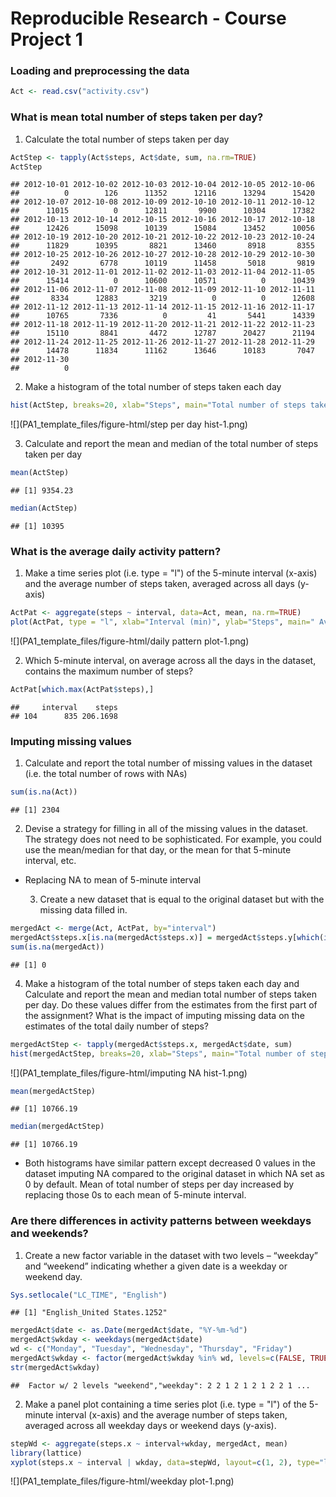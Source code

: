 # Reproducible Research - Course Project 1




### Loading and preprocessing the data

```r
Act <- read.csv("activity.csv")
```

### What is mean total number of steps taken per day?  
1. Calculate the total number of steps taken per day

```r
ActStep <- tapply(Act$steps, Act$date, sum, na.rm=TRUE)
ActStep
```

```
## 2012-10-01 2012-10-02 2012-10-03 2012-10-04 2012-10-05 2012-10-06 
##          0        126      11352      12116      13294      15420 
## 2012-10-07 2012-10-08 2012-10-09 2012-10-10 2012-10-11 2012-10-12 
##      11015          0      12811       9900      10304      17382 
## 2012-10-13 2012-10-14 2012-10-15 2012-10-16 2012-10-17 2012-10-18 
##      12426      15098      10139      15084      13452      10056 
## 2012-10-19 2012-10-20 2012-10-21 2012-10-22 2012-10-23 2012-10-24 
##      11829      10395       8821      13460       8918       8355 
## 2012-10-25 2012-10-26 2012-10-27 2012-10-28 2012-10-29 2012-10-30 
##       2492       6778      10119      11458       5018       9819 
## 2012-10-31 2012-11-01 2012-11-02 2012-11-03 2012-11-04 2012-11-05 
##      15414          0      10600      10571          0      10439 
## 2012-11-06 2012-11-07 2012-11-08 2012-11-09 2012-11-10 2012-11-11 
##       8334      12883       3219          0          0      12608 
## 2012-11-12 2012-11-13 2012-11-14 2012-11-15 2012-11-16 2012-11-17 
##      10765       7336          0         41       5441      14339 
## 2012-11-18 2012-11-19 2012-11-20 2012-11-21 2012-11-22 2012-11-23 
##      15110       8841       4472      12787      20427      21194 
## 2012-11-24 2012-11-25 2012-11-26 2012-11-27 2012-11-28 2012-11-29 
##      14478      11834      11162      13646      10183       7047 
## 2012-11-30 
##          0
```

2. Make a histogram of the total number of steps taken each day

```r
hist(ActStep, breaks=20, xlab="Steps", main="Total number of steps taken per day")
```

![](PA1_template_files/figure-html/step per day hist-1.png)<!-- -->

3. Calculate and report the mean and median of the total number of steps taken per day

```r
mean(ActStep)
```

```
## [1] 9354.23
```

```r
median(ActStep)
```

```
## [1] 10395
```

### What is the average daily activity pattern?

1. Make a time series plot (i.e. type = "l") of the 5-minute interval (x-axis) and the average number of steps taken, averaged across all days (y-axis)

```r
ActPat <- aggregate(steps ~ interval, data=Act, mean, na.rm=TRUE)
plot(ActPat, type = "l", xlab="Interval (min)", ylab="Steps", main=" Average number of steps")
```

![](PA1_template_files/figure-html/daily pattern plot-1.png)<!-- -->

  2. Which 5-minute interval, on average across all the days in the dataset, contains the maximum number of steps?

```r
ActPat[which.max(ActPat$steps),]
```

```
##     interval    steps
## 104      835 206.1698
```

### Imputing missing values

1. Calculate and report the total number of missing values in the dataset (i.e. the total number of rows with NAs)

```r
sum(is.na(Act))
```

```
## [1] 2304
```

  2. Devise a strategy for filling in all of the missing values in the dataset. The strategy does not need to be sophisticated. For example, you could use the mean/median for that day, or the mean for that 5-minute interval, etc.  

- Replacing NA to mean of 5-minute interval

  3. Create a new dataset that is equal to the original dataset but with the missing data filled in.

```r
mergedAct <- merge(Act, ActPat, by="interval")
mergedAct$steps.x[is.na(mergedAct$steps.x)] = mergedAct$steps.y[which(is.na(mergedAct$steps.x))]
sum(is.na(mergedAct))
```

```
## [1] 0
```

  4. Make a histogram of the total number of steps taken each day and Calculate and report the mean and median total number of steps taken per day. Do these values differ from the estimates from the first part of the assignment? What is the impact of imputing missing data on the estimates of the total daily number of steps?

```r
mergedActStep <- tapply(mergedAct$steps.x, mergedAct$date, sum)
hist(mergedActStep, breaks=20, xlab="Steps", main="Total number of steps taken per day")
```

![](PA1_template_files/figure-html/imputing NA hist-1.png)<!-- -->


```r
mean(mergedActStep)
```

```
## [1] 10766.19
```

```r
median(mergedActStep)
```

```
## [1] 10766.19
```

  - Both histograms have similar pattern except decreased 0 values in the dataset imputing NA compared to the original dataset in which NA set as 0 by default. Mean of total number of steps per day increased by replacing those 0s to each mean of 5-minute interval.
  
  
### Are there differences in activity patterns between weekdays and weekends?
  1. Create a new factor variable in the dataset with two levels – “weekday” and “weekend” indicating whether a given date is a weekday or weekend day.

```r
Sys.setlocale("LC_TIME", "English")
```

```
## [1] "English_United States.1252"
```

```r
mergedAct$date <- as.Date(mergedAct$date, "%Y-%m-%d")
mergedAct$wkday <- weekdays(mergedAct$date)
wd <- c("Monday", "Tuesday", "Wednesday", "Thursday", "Friday")
mergedAct$wkday <- factor(mergedAct$wkday %in% wd, levels=c(FALSE, TRUE), labels=c("weekend", "weekday"))
str(mergedAct$wkday)
```

```
##  Factor w/ 2 levels "weekend","weekday": 2 2 1 2 1 2 1 2 2 1 ...
```

  2. Make a panel plot containing a time series plot (i.e. type = "l") of the 5-minute interval (x-axis) and the average number of steps taken, averaged across all weekday days or weekend days (y-axis).

```r
stepWd <- aggregate(steps.x ~ interval+wkday, mergedAct, mean)
library(lattice)
xyplot(steps.x ~ interval | wkday, data=stepWd, layout=c(1, 2), type="l", ylab="Steps", xlab="Interval (min)")
```

![](PA1_template_files/figure-html/weekday plot-1.png)<!-- -->
